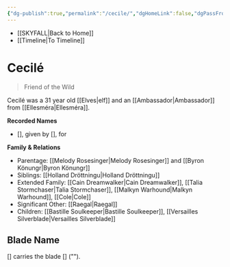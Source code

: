 ```yaml
---
{"dg-publish":true,"permalink":"/cecile/","dgHomeLink":false,"dgPassFrontmatter":false}
---
```


- [[SKYFALL|Back to Home]]
- [[Timeline|To Timeline]]

# Cecilé
>Friend of the Wild

Cecilé was a 31 year old [[Elves|elf]] and an [[Ambassador|Ambassador]] from [[Ellesméra|Ellesméra]]. 

**Recorded Names**
- [], given by [], for 

**Family & Relations**
- Parentage: [[Melody Rosesinger|Melody Rosesinger]] and [[Byron Könungr|Byron Könungr]]
- Siblings: [[Holland Dröttningu|Holland Dröttningu]]
- Extended Family: [[Cain Dreamwalker|Cain Dreamwalker]], [[Talia Stormchaser|Talia Stormchaser]], [[Malkyn Warhound|Malkyn Warhound]], [[Cole|Cole]]
- Significant Other: [[Raegal|Raegal]]
- Children: [[Bastille Soulkeeper|Bastille Soulkeeper]], [[Versailles Silverblade|Versailles Silverblade]]

## Blade Name
[] carries the blade [] (""). 